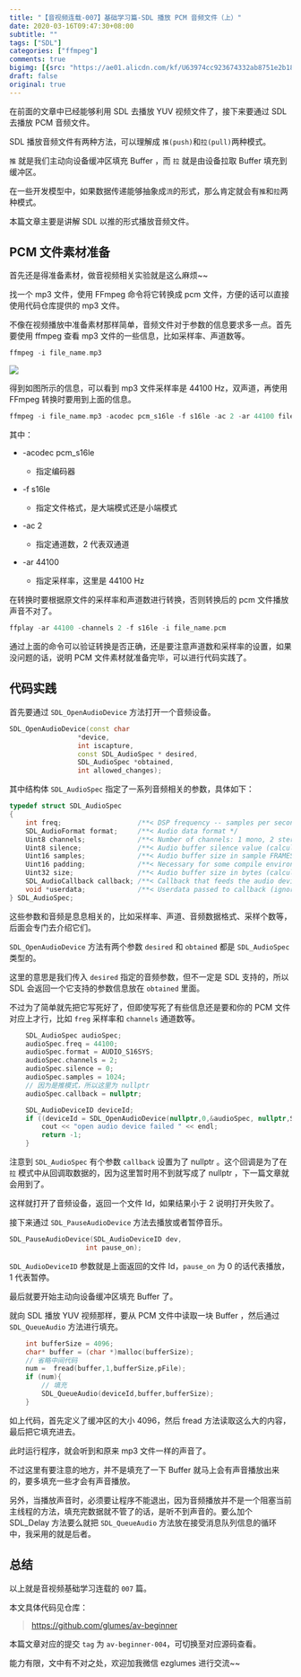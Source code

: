 ```yaml
---
title: "【音视频连载-007】基础学习篇-SDL 播放 PCM 音频文件（上）"
date: 2020-03-16T09:47:30+08:00
subtitle: ""
tags: ["SDL"]
categories: ["ffmpeg"]
comments: true
bigimg: [{src: "https://ae01.alicdn.com/kf/U63974cc923674332ab8751e2b18d9b9fd.jpg", desc: ""}]
draft: false
original: true
---
```


在前面的文章中已经能够利用 SDL 去播放 YUV 视频文件了，接下来要通过 SDL 去播放 PCM 音频文件。


SDL 播放音频文件有两种方法，可以理解成 `推(push)`和`拉(pull)`两种模式。

`推` 就是我们主动向设备缓冲区填充 Buffer ，而 `拉` 就是由设备拉取 Buffer 填充到缓冲区。

在一些开发模型中，如果数据传递能够抽象成`流`的形式，那么肯定就会有`推`和`拉`两种模式。


本篇文章主要是讲解 SDL 以推的形式播放音频文件。

<!--more-->

## PCM 文件素材准备

首先还是得准备素材，做音视频相关实验就是这么麻烦~~

找一个 mp3 文件，使用 FFmpeg 命令将它转换成 pcm 文件，方便的话可以直接使用代码仓库提供的 mp3 文件。

不像在视频播放中准备素材那样简单，音频文件对于参数的信息要求多一点。首先要使用 ffmpeg 查看 mp3 文件的一些信息，比如采样率、声道数等。

```cpp
ffmpeg -i file_name.mp3
```


![](https://images.xiaozhuanlan.com/photo/2020/7d7d871258164b1d1b6d211ca6d961a2.jpg)

得到如图所示的信息，可以看到 mp3 文件采样率是 44100 Hz，双声道，再使用 FFmpeg 转换时要用到上面的信息。

```cpp
ffmpeg -i file_name.mp3 -acodec pcm_s16le -f s16le -ac 2 -ar 44100 file_name.pcm
```

其中：

* -acodec pcm_s16le
    * 指定编码器

* -f s16le
    * 指定文件格式，是大端模式还是小端模式

* -ac 2 
    * 指定通道数，2 代表双通道

* -ar 44100
    * 指定采样率，这里是 44100 Hz


在转换时要根据原文件的采样率和声道数进行转换，否则转换后的 pcm 文件播放声音不对了。

```cpp
ffplay -ar 44100 -channels 2 -f s16le -i file_name.pcm
```

通过上面的命令可以验证转换是否正确，还是要注意声道数和采样率的设置，如果没问题的话，说明 PCM 文件素材就准备完毕，可以进行代码实践了。

## 代码实践


首先要通过 `SDL_OpenAudioDevice` 方法打开一个音频设备。

```cpp
SDL_OpenAudioDevice(const char
                 *device,
                 int iscapture,
                 const SDL_AudioSpec * desired,
                 SDL_AudioSpec *obtained,
                 int allowed_changes);
```

其中结构体 `SDL_AudioSpec` 指定了一系列音频相关的参数，具体如下：

```cpp
typedef struct SDL_AudioSpec
{
    int freq;                   /**< DSP frequency -- samples per second */
    SDL_AudioFormat format;     /**< Audio data format */
    Uint8 channels;             /**< Number of channels: 1 mono, 2 stereo */
    Uint8 silence;              /**< Audio buffer silence value (calculated) */
    Uint16 samples;             /**< Audio buffer size in sample FRAMES (total samples divided by channel count) */
    Uint16 padding;             /**< Necessary for some compile environments */
    Uint32 size;                /**< Audio buffer size in bytes (calculated) */
    SDL_AudioCallback callback; /**< Callback that feeds the audio device (NULL to use SDL_QueueAudio()). */
    void *userdata;             /**< Userdata passed to callback (ignored for NULL callbacks). */
} SDL_AudioSpec;
```

这些参数和音频是息息相关的，比如采样率、声道、音频数据格式、采样个数等，后面会专门去介绍它们。

`SDL_OpenAudioDevice` 方法有两个参数 `desired` 和 `obtained` 都是 `SDL_AudioSpec` 类型的。

这里的意思是我们传入 `desired` 指定的音频参数，但不一定是 SDL 支持的，所以 SDL 会返回一个它支持的参数信息放在 `obtained` 里面。

不过为了简单就先把它写死好了，但即使写死了有些信息还是要和你的 PCM 文件对应上才行，比如 `freg` 采样率和 `channels` 通道数等。

```cpp
    SDL_AudioSpec audioSpec;
    audioSpec.freq = 44100;
    audioSpec.format = AUDIO_S16SYS;
    audioSpec.channels = 2;
    audioSpec.silence = 0;
    audioSpec.samples = 1024;
    // 因为是推模式，所以这里为 nullptr
    audioSpec.callback = nullptr;

    SDL_AudioDeviceID deviceId;
    if ((deviceId = SDL_OpenAudioDevice(nullptr,0,&audioSpec, nullptr,SDL_AUDIO_ALLOW_ANY_CHANGE)) < 2){
        cout << "open audio device failed " << endl;
        return -1;
    }
```

注意到 `SDL_AudioSpec` 有个参数 `callback` 设置为了 nullptr 。这个回调是为了在 `拉` 模式中从回调取数据的，因为这里暂时用不到就写成了 nullptr ，下一篇文章就会用到了。

这样就打开了音频设备，返回一个文件 Id，如果结果小于 2 说明打开失败了。


接下来通过 `SDL_PauseAudioDevice` 方法去播放或者暂停音乐。

```cpp
SDL_PauseAudioDevice(SDL_AudioDeviceID dev,
                   int pause_on);
```

`SDL_AudioDeviceID` 参数就是上面返回的文件 Id，`pause_on` 为 0 的话代表播放，1 代表暂停。

最后就要开始主动向设备缓冲区填充 Buffer 了。

就向 SDL 播放 YUV 视频那样，要从 PCM 文件中读取一块 Buffer ，然后通过 `SDL_QueueAudio` 方法进行填充。

```cpp
    int bufferSize = 4096;
    char* buffer = (char *)malloc(bufferSize);
    // 省略中间代码
    num =  fread(buffer,1,bufferSize,pFile);
    if (num){
        // 填充
        SDL_QueueAudio(deviceId,buffer,bufferSize);
    }
```

如上代码，首先定义了缓冲区的大小 4096，然后 fread 方法读取这么大的内容，最后把它填充进去。


此时运行程序，就会听到和原来 mp3 文件一样的声音了。


不过这里有要注意的地方，并不是填充了一下 Buffer 就马上会有声音播放出来的，要多填充一些才会有声音播放。

另外，当播放声音时，必须要让程序不能退出，因为音频播放并不是一个阻塞当前主线程的方法，填充完数据就不管了的话，是听不到声音的。要么加个 SDL_Delay 方法要么就把 `SDL_QueueAudio` 方法放在接受消息队列信息的循环中，我采用的就是后者。

## 总结

以上就是音视频基础学习连载的 `007` 篇。

本文具体代码见仓库：

> https://github.com/glumes/av-beginner

本篇文章对应的提交 `tag` 为 `av-beginner-004`，可切换至对应源码查看。

能力有限，文中有不对之处，欢迎加我微信 ezglumes 进行交流~~



